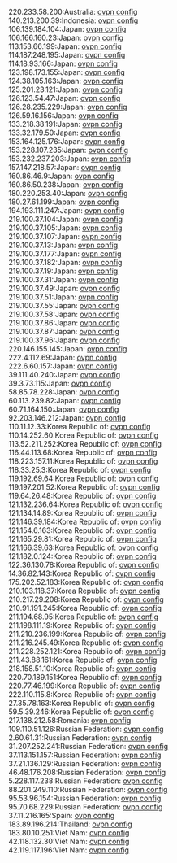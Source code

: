 220.233.58.200:Australia: [ovpn config](vpn/220_233_58_200.ovpn)  
140.213.200.39:Indonesia: [ovpn config](vpn/140_213_200_39.ovpn)  
106.139.184.104:Japan: [ovpn config](vpn/106_139_184_104.ovpn)  
106.166.160.23:Japan: [ovpn config](vpn/106_166_160_23.ovpn)  
113.153.66.199:Japan: [ovpn config](vpn/113_153_66_199.ovpn)  
114.187.248.195:Japan: [ovpn config](vpn/114_187_248_195.ovpn)  
114.18.93.166:Japan: [ovpn config](vpn/114_18_93_166.ovpn)  
123.198.173.155:Japan: [ovpn config](vpn/123_198_173_155.ovpn)  
124.38.105.163:Japan: [ovpn config](vpn/124_38_105_163.ovpn)  
125.201.23.121:Japan: [ovpn config](vpn/125_201_23_121.ovpn)  
126.123.54.47:Japan: [ovpn config](vpn/126_123_54_47.ovpn)  
126.28.235.229:Japan: [ovpn config](vpn/126_28_235_229.ovpn)  
126.59.16.156:Japan: [ovpn config](vpn/126_59_16_156.ovpn)  
133.218.38.191:Japan: [ovpn config](vpn/133_218_38_191.ovpn)  
133.32.179.50:Japan: [ovpn config](vpn/133_32_179_50.ovpn)  
153.164.125.176:Japan: [ovpn config](vpn/153_164_125_176.ovpn)  
153.228.107.235:Japan: [ovpn config](vpn/153_228_107_235.ovpn)  
153.232.237.203:Japan: [ovpn config](vpn/153_232_237_203.ovpn)  
157.147.218.57:Japan: [ovpn config](vpn/157_147_218_57.ovpn)  
160.86.46.9:Japan: [ovpn config](vpn/160_86_46_9.ovpn)  
160.86.50.238:Japan: [ovpn config](vpn/160_86_50_238.ovpn)  
180.220.253.40:Japan: [ovpn config](vpn/180_220_253_40.ovpn)  
180.27.61.199:Japan: [ovpn config](vpn/180_27_61_199.ovpn)  
194.193.111.247:Japan: [ovpn config](vpn/194_193_111_247.ovpn)  
219.100.37.104:Japan: [ovpn config](vpn/219_100_37_104.ovpn)  
219.100.37.105:Japan: [ovpn config](vpn/219_100_37_105.ovpn)  
219.100.37.107:Japan: [ovpn config](vpn/219_100_37_107.ovpn)  
219.100.37.13:Japan: [ovpn config](vpn/219_100_37_13.ovpn)  
219.100.37.177:Japan: [ovpn config](vpn/219_100_37_177.ovpn)  
219.100.37.182:Japan: [ovpn config](vpn/219_100_37_182.ovpn)  
219.100.37.19:Japan: [ovpn config](vpn/219_100_37_19.ovpn)  
219.100.37.31:Japan: [ovpn config](vpn/219_100_37_31.ovpn)  
219.100.37.49:Japan: [ovpn config](vpn/219_100_37_49.ovpn)  
219.100.37.51:Japan: [ovpn config](vpn/219_100_37_51.ovpn)  
219.100.37.55:Japan: [ovpn config](vpn/219_100_37_55.ovpn)  
219.100.37.58:Japan: [ovpn config](vpn/219_100_37_58.ovpn)  
219.100.37.86:Japan: [ovpn config](vpn/219_100_37_86.ovpn)  
219.100.37.87:Japan: [ovpn config](vpn/219_100_37_87.ovpn)  
219.100.37.96:Japan: [ovpn config](vpn/219_100_37_96.ovpn)  
220.146.155.145:Japan: [ovpn config](vpn/220_146_155_145.ovpn)  
222.4.112.69:Japan: [ovpn config](vpn/222_4_112_69.ovpn)  
222.6.60.157:Japan: [ovpn config](vpn/222_6_60_157.ovpn)  
39.111.40.240:Japan: [ovpn config](vpn/39_111_40_240.ovpn)  
39.3.73.115:Japan: [ovpn config](vpn/39_3_73_115.ovpn)  
58.85.78.228:Japan: [ovpn config](vpn/58_85_78_228.ovpn)  
60.113.239.82:Japan: [ovpn config](vpn/60_113_239_82.ovpn)  
60.71.164.150:Japan: [ovpn config](vpn/60_71_164_150.ovpn)  
92.203.146.212:Japan: [ovpn config](vpn/92_203_146_212.ovpn)  
110.11.12.33:Korea Republic of: [ovpn config](vpn/110_11_12_33.ovpn)  
110.14.252.60:Korea Republic of: [ovpn config](vpn/110_14_252_60.ovpn)  
113.52.211.252:Korea Republic of: [ovpn config](vpn/113_52_211_252.ovpn)  
116.44.113.68:Korea Republic of: [ovpn config](vpn/116_44_113_68.ovpn)  
118.223.157.11:Korea Republic of: [ovpn config](vpn/118_223_157_11.ovpn)  
118.33.25.3:Korea Republic of: [ovpn config](vpn/118_33_25_3.ovpn)  
119.192.69.64:Korea Republic of: [ovpn config](vpn/119_192_69_64.ovpn)  
119.197.201.52:Korea Republic of: [ovpn config](vpn/119_197_201_52.ovpn)  
119.64.26.48:Korea Republic of: [ovpn config](vpn/119_64_26_48.ovpn)  
121.132.236.64:Korea Republic of: [ovpn config](vpn/121_132_236_64.ovpn)  
121.134.14.89:Korea Republic of: [ovpn config](vpn/121_134_14_89.ovpn)  
121.146.39.184:Korea Republic of: [ovpn config](vpn/121_146_39_184.ovpn)  
121.154.6.163:Korea Republic of: [ovpn config](vpn/121_154_6_163.ovpn)  
121.165.29.81:Korea Republic of: [ovpn config](vpn/121_165_29_81.ovpn)  
121.166.39.63:Korea Republic of: [ovpn config](vpn/121_166_39_63.ovpn)  
121.182.0.124:Korea Republic of: [ovpn config](vpn/121_182_0_124.ovpn)  
122.36.130.78:Korea Republic of: [ovpn config](vpn/122_36_130_78.ovpn)  
14.36.82.143:Korea Republic of: [ovpn config](vpn/14_36_82_143.ovpn)  
175.202.52.183:Korea Republic of: [ovpn config](vpn/175_202_52_183.ovpn)  
210.103.118.37:Korea Republic of: [ovpn config](vpn/210_103_118_37.ovpn)  
210.217.29.208:Korea Republic of: [ovpn config](vpn/210_217_29_208.ovpn)  
210.91.191.245:Korea Republic of: [ovpn config](vpn/210_91_191_245.ovpn)  
211.194.68.95:Korea Republic of: [ovpn config](vpn/211_194_68_95.ovpn)  
211.198.111.19:Korea Republic of: [ovpn config](vpn/211_198_111_19.ovpn)  
211.210.236.199:Korea Republic of: [ovpn config](vpn/211_210_236_199.ovpn)  
211.216.245.49:Korea Republic of: [ovpn config](vpn/211_216_245_49.ovpn)  
211.228.252.121:Korea Republic of: [ovpn config](vpn/211_228_252_121.ovpn)  
211.43.88.161:Korea Republic of: [ovpn config](vpn/211_43_88_161.ovpn)  
218.158.51.10:Korea Republic of: [ovpn config](vpn/218_158_51_10.ovpn)  
220.70.189.151:Korea Republic of: [ovpn config](vpn/220_70_189_151.ovpn)  
220.77.46.199:Korea Republic of: [ovpn config](vpn/220_77_46_199.ovpn)  
222.110.115.8:Korea Republic of: [ovpn config](vpn/222_110_115_8.ovpn)  
27.35.78.163:Korea Republic of: [ovpn config](vpn/27_35_78_163.ovpn)  
59.5.39.246:Korea Republic of: [ovpn config](vpn/59_5_39_246.ovpn)  
217.138.212.58:Romania: [ovpn config](vpn/217_138_212_58.ovpn)  
109.110.51.126:Russian Federation: [ovpn config](vpn/109_110_51_126.ovpn)  
2.60.61.31:Russian Federation: [ovpn config](vpn/2_60_61_31.ovpn)  
31.207.252.241:Russian Federation: [ovpn config](vpn/31_207_252_241.ovpn)  
37.113.151.157:Russian Federation: [ovpn config](vpn/37_113_151_157.ovpn)  
37.21.136.129:Russian Federation: [ovpn config](vpn/37_21_136_129.ovpn)  
46.48.176.208:Russian Federation: [ovpn config](vpn/46_48_176_208.ovpn)  
5.228.117.238:Russian Federation: [ovpn config](vpn/5_228_117_238.ovpn)  
88.201.249.110:Russian Federation: [ovpn config](vpn/88_201_249_110.ovpn)  
95.53.96.154:Russian Federation: [ovpn config](vpn/95_53_96_154.ovpn)  
95.70.68.229:Russian Federation: [ovpn config](vpn/95_70_68_229.ovpn)  
37.11.216.165:Spain: [ovpn config](vpn/37_11_216_165.ovpn)  
183.89.196.214:Thailand: [ovpn config](vpn/183_89_196_214.ovpn)  
183.80.10.251:Viet Nam: [ovpn config](vpn/183_80_10_251.ovpn)  
42.118.132.30:Viet Nam: [ovpn config](vpn/42_118_132_30.ovpn)  
42.119.117.196:Viet Nam: [ovpn config](vpn/42_119_117_196.ovpn)  
